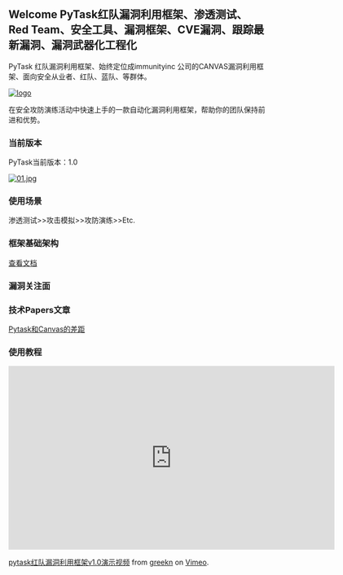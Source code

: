 ## Welcome PyTask红队漏洞利用框架、渗透测试、Red Team、安全工具、漏洞框架、CVE漏洞、跟踪最新漏洞、漏洞武器化工程化

PyTask 红队漏洞利用框架、始终定位成immunityinc 公司的CANVAS漏洞利用框架、面向安全从业者、红队、蓝队、等群体。

<a href='https://postimg.cc/VJtLT0DL' target='_blank'><img src='https://i.postimg.cc/VJtLT0DL/logo.jpg' border='0' alt='logo'/></a>

在安全攻防演练活动中快速上手的一款自动化漏洞利用框架，帮助你的团队保持前进和优势。
	

### 当前版本

PyTask当前版本：1.0

[![01.jpg](https://i.postimg.cc/G20pDzmB/01.jpg)](https://postimg.cc/5H31dBv1)

### 使用场景

渗透测试>>攻击模拟>>攻防演练>>Etc.

### 框架基础架构
[查看文档](https://github.com/greekn/pytask/blob/main/pdf/Pytask%E7%BA%A2%E9%98%9F%E6%BC%8F%E6%B4%9E%E5%88%A9%E7%94%A8%E6%A1%86%E6%9E%B6%E5%8A%9F%E8%83%BD%E5%AE%9E%E7%8E%B0_20211121002949.pdf) 

### 漏洞关注面


### 技术Papers文章

[Pytask和Canvas的差距](https://github.com/greekn/pytask/blob/gh-pages/paper/Pytask%E5%92%8CCanvas%E7%9A%84%E5%B7%AE%E8%B7%9D.md) 

### 使用教程

<iframe src="https://player.vimeo.com/video/643797578?h=00d70b82cc" width="640" height="361" frameborder="0" allow="autoplay; fullscreen; picture-in-picture" allowfullscreen></iframe>
<p><a href="https://vimeo.com/643797578">pytask红队漏洞利用框架v1.0演示视频</a> from <a href="https://vimeo.com/user157044712">greekn</a> on <a href="https://vimeo.com">Vimeo</a>.</p>

